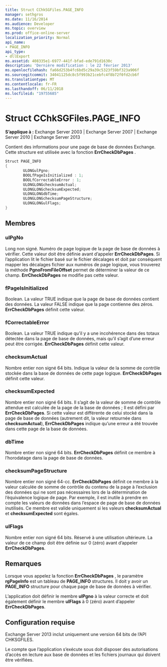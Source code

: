 ```yaml
---
title: Struct CChkSGFiles.PAGE_INFO
manager: sethgros
ms.date: 11/16/2014
ms.audience: Developer
ms.topic: overview
ms.prod: office-online-server
localization_priority: Normal
api_name:
- PAGE_INFO
api_type:
- dllExport
ms.assetid: 408335e1-6977-441f-bfad-ede791d1630c
description: 'Dernière modification : le 22 février 2013'
ms.openlocfilehash: fa66d253b4fc6bd5c29a39c5323f59bf323a906f
ms.sourcegitcommit: 34041125dc8c5f993b21cebfc4f8b72f0fd2cb6f
ms.translationtype: MT
ms.contentlocale: fr-FR
ms.lasthandoff: 06/11/2018
ms.locfileid: "19755685"
---
```

# <a name="cchksgfilespageinfo-struct"></a>Struct CChkSGFiles.PAGE_INFO

**S’applique à :** Exchange Server 2003 | Exchange Server 2007 | Exchange Server 2010 | Exchange Server 2013
  
Contient des informations pour une page de base de données Exchange. Cette structure est utilisée avec la fonction **ErrCheckDbPages** . 
  
```cs
Struct PAGE_INFO  
{
        ULONGulPgno;
        BOOLfPageIsInitialized : 1;
        BOOLfCorrectableError : 1;
        ULONGLONGchecksumActual;
        ULONGLONGchecksumExpected;
        ULONGLONGdbTime;
        ULONGLONGchecksumPageStructure;
        ULONGLONGulFlags;
}

```

## <a name="members"></a>Membres

### <a name="ulpgno"></a>ulPgNo
  
Long non signé. Numéro de page logique de la page de base de données à vérifier. Cette valeur doit être définie avant d’appeler **ErrCheckDbPages**. Si l’application lit le fichier basé sur le fichier décalages et doit par conséquent mapper les décalages fichier aux numéros de page logique, vous trouverez la méthode **PgnoFromFileOffset** permet de déterminer la valeur de ce champ. **ErrCheckDbPages** ne modifie pas cette valeur. 
    
### <a name="fpageisinitialized"></a>fPageIsInitialized 
  
Boolean. La valeur TRUE indique que la page de base de données contient des données. La valeur FALSE indique que la page contienne des zéros. **ErrCheckDbPages** définit cette valeur. 
    
### <a name="fcorrectableerror"></a>fCorrectableError
  
Boolean. La valeur TRUE indique qu’il y a une incohérence dans des totaux détectée dans la page de base de données, mais qu’il s’agit d’une erreur peut être corrigée. **ErrCheckDbPages** définit cette valeur. 
    
### <a name="checksumactual"></a>checksumActual
  
Nombre entier non signé 64 bits. Indique la valeur de la somme de contrôle stockée dans la base de données de cette page logique. **ErrCheckDbPages** définit cette valeur. 
    
### <a name="checksumexpected"></a>checksumExpected
  
Nombre entier non signé 64 bits. Il s’agit de la valeur de somme de contrôle attendue est calculée de la page de la base de données ; Il est défini par **ErrCheckDbPages**. Si cette valeur est différente de celui stocké dans la page de base de données (autrement dit, la valeur retournée dans **checksumActual**), **ErrCheckDbPages** indique qu’une erreur a été trouvée dans cette page de la base de données. 
    
### <a name="dbtime"></a>dbTime
  
Nombre entier non signé 64 bits. **ErrCheckDbPages** définit ce membre à l’horodatage dans la page de base de données. 
    
### <a name="checksumpagestructure"></a>checksumPageStructure 
  
Nombre entier non signé 64-cc. **ErrCheckDbPages** définit ce membre à la valeur calculée de somme de contrôle du contenu de la page à l’exclusion des données qui ne sont pas nécessaires lors de la détermination de l’équivalence logique de page. Par exemple, il est inutile à prendre en compte les valeurs de données dans l’espace de page de base de données inutilisés. Ce membre est valide uniquement si les valeurs **checksumActual** et **checksumExpected** sont égales. 
    
### <a name="ulflags"></a>ulFlags
  
Nombre entier non signé 64 bits. Réservé à une utilisation ultérieure. La valeur de ce champ doit être définie sur 0 (zéro) avant d’appeler **ErrCheckDbPages**.
    
## <a name="remarks"></a>Remarques

Lorsque vous appelez la fonction **ErrCheckDbPages** , le paramètre **rgPageInfo** est un tableau de **PAGE\_INFO** structures. Il doit y avoir un **PAGE\_INFO** structure pour chaque page de base de données à vérifier. 
  
L’application doit définir le membre **ulPgno** à la valeur correcte et doit également définir le membre **ulFlags** à 0 (zéro) avant d’appeler **ErrCheckDbPages**. 
  
## <a name="requirements"></a>Configuration requise

Exchange Server 2013 inclut uniquement une version 64 bits de l’API CHKSGFILES.
  
Le compte que l’application s’exécute sous doit disposer des autorisations d’accès en lecture aux base de données et les fichiers journaux qui doivent être vérifiées.
  

